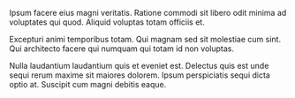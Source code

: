 Ipsum facere eius magni veritatis. Ratione commodi sit libero odit minima ad voluptates qui quod. Aliquid voluptas totam officiis et.
 Excepturi animi temporibus totam. Qui magnam sed sit molestiae cum sint. Qui architecto facere qui numquam qui totam id non voluptas.
 Nulla laudantium laudantium quis et eveniet est. Delectus quis est unde sequi rerum maxime sit maiores dolorem. Ipsum perspiciatis sequi dicta optio at. Suscipit cum magni debitis eaque.